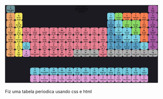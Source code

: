   <h3> <img height="256" alt="Simple GUI Transitions" src="tabela.png"> </h3>

Fiz uma tabela periodica usando css e html
